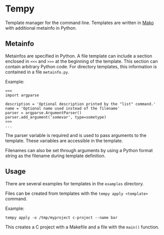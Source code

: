 # Tempy

Template manager for the command line. Templates are written in
[Mako](http://www.makotemplates.org/) with additional metainfo in Python.

## Metainfo

Metainfos are specified in Python. A file template can include a section
enclosed in `<<<` and `>>>` at the beginning of the template. This section can
contain arbitrary Python code.
For directory templates, this information is contained in a file `metainfo.py`.

Example:
```
<<<
import argparse

description = 'Optional description printed by the "list" command.'
name = 'Optional name used instead of the filename'
parser = argparse.ArgumentParser()
parser.add_argument('somevar', type=sometype)
>>>
...
```

The parser variable is required and is used to pass arguments to the template.
These variables are accessible in the template.

Filenames can also be set through arguments by using a Python format string
as the filename during template definition.

## Usage

There are several examples for templates in the `examples` directory.

Files can be created from templates with the `tempy apply <template>` command.

Example:
```
tempy apply -o /tmp/myproject c-project --name bar
```
This creates a C project with a Makefile and a file with the `main()` function.
